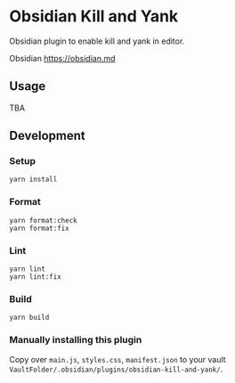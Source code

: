 # Obsidian Kill and Yank

Obsidian plugin to enable kill and yank in editor. 

Obsidian https://obsidian.md

## Usage

TBA

## Development

### Setup

```shell
yarn install
```

### Format

```shell
yarn format:check
yarn format:fix
```

### Lint

```shell
yarn lint
yarn lint:fix
```

### Build

```shell
yarn build
```

### Manually installing this plugin

Copy over `main.js`, `styles.css`, `manifest.json` to your vault `VaultFolder/.obsidian/plugins/obsidian-kill-and-yank/`.
